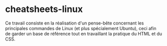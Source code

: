 # cheatsheets-linux

Ce travail consiste en la réalisation d'un pense-bête concernant les principales commandes de Linux (et plus spécialement Ubuntu),
ceci afin de garder un base de référence tout en travaillant la pratique du HTML et du CSS.
